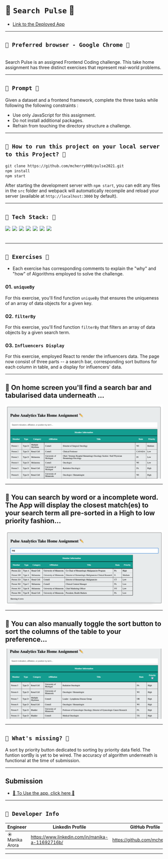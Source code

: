 # 💊 `Search Pulse` 💊

- [Link to the Deployed App](https://pulse-analytics-coding-challenge.netlify.app/)

---

## `💊 Preferred browser - Google Chrome 💊`

  <br/>
Search Pulse is an assigned Frontend Coding challenge. This take home assignment has three distinct exercises that represent real-world problems.

---

## `💊 Prompt 💊`

Given a dataset and a frontend framework, complete the three tasks while following the following constraints :

- Use only JavaScript for this assignment.
- Do not install additional packages.
- Refrain from touching the directory structure a challenge.

---

## `💊 How to run this project on your local server to this Project? 💊`

```shell
git clone https://github.com/mcherry000/pulse2021.git
npm install
npm start
```

After starting the development server with `npm start`, you can edit any files in the `src` folder
and webpack will automatically recompile and reload your server (available at `http://localhost:3000` by default).

---

## `💊 Tech Stack: 💊`

[<img align="left"  width="22px" src="https://cdn.jsdelivr.net/npm/simple-icons@3.12.1/icons/html5.svg" />][html]

[<img align="left"  width="22px" src="https://cdn.jsdelivr.net/npm/simple-icons@3.12.1/icons/css3.svg" />][css]

[<img align="left"  width="22px" src="https://cdn.jsdelivr.net/npm/simple-icons@3.12.1/icons/javascript.svg" />][js]

[<img align="left"  width="22px" src="https://cdn.jsdelivr.net/npm/simple-icons@3.12.1/icons/netlify.svg" />][netlify]

[<img align="left"  width="22px" src="https://cdn.jsdelivr.net/npm/simple-icons@3.12.1/icons/github.svg" />][github]

[<img align="left"  width="22px" src="https://cdn.jsdelivr.net/npm/simple-icons@3.12.1/icons/npm.svg" />][npm]

[<img align="left"  width="22px" src="https://cdn.jsdelivr.net/npm/simple-icons@3.12.1/icons/node-dot-js.svg" />][node]

[html]: http://www.w3.org/html/logo/
[css]: http://www.w3.org/html/logo/
[npm]: https://github.com/npm/logos
[node]: https://nodejs.org/en/about/resources/
[netlify]: https://www.netlify.com/press/
[js]: https://github.com/voodootikigod/logo.js
[html]: http://www.w3.org/html/logo/
[github]: https://github.com/logos

## <br/>

---

## `💊 Exercises 💊`

- Each exercise has corresponding comments to explain the "why" and "how" of Algorithms employed to solve the challenge.

### 01. `uniqueBy`

For this exercise, you'll find function `uniqueBy` that ensures the uniqueness of an array of data objects for a given key.

### 02. `filterBy`

For this exercise, you'll find function `filterBy` that filters an array of data objects by a given search term.

### 03. `Influencers Display`

For this exercise, employed React to render the influencers data. The page now consist of three parts -- a search bar, corresponding sort buttons for each column in table, and a display for influencers' data.

---

## 💊 On home screen you'll find a search bar and tabularised data underneath ...

![Anonymous](public/screenOne.png)

---

## 💊 You can search by word or a incomplete word. The App will display the closest match(es) to your search term all pre-sorted in a High to low priority fashion...

![Anonymous](public/screenThree.png)

---

## 💊 You can also manually toggle the sort button to sort the columns of the table to your preference...

![Anonymous](public/screenFour.png)

---

## `💊 What's missing? 💊`

A sort by priority button dedicated to sorting by priority data field.
The funtion sortBy is yet to be wired. The accuracy of algorithm underneath is functional at the time of submission.

---

## Submission

- [💊 To Use the app, click here 💊 ](https://pulse-analytics-coding-challenge.netlify.app/)
  <br/>

---

## `👩‍ Developer Info`

| Engineer        | LinkedIn Profile                                | GitHub Profile                |
| --------------- | ----------------------------------------------- | ----------------------------- |
| ☀️ Manika Arora | https://www.linkedin.com/in/manika-a-11692716b/ | https://github.com/mcherry000 |

---
